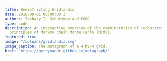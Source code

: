 ```yaml
---
title: Redistricting Gridlandia
date: 2018-09-01 00:00:00 Z
authors: Zachary I. Schutzman and MGGG
type: code
description: An interactive overview of the combinatorics of redistricting and the
  principles of Markov chain Monte Carlo (MCMC).
featured: true
image: "/uploads/gridlandia.svg"
image_caption: The metagraph of a 4-by-4 grid.
href: "https://gerrymandr.github.io/metagraph/"
---
```


